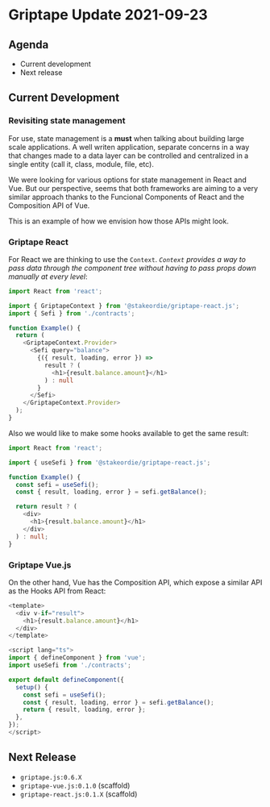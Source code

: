 # Griptape Update 2021-09-23

## Agenda

* Current development
* Next release

## Current Development

### Revisiting state management

For use, state management is a **must** when talking about building large scale applications. A well writen application, separate concerns in a way that changes made to a data layer can be controlled and centralized in a single entity (call it, class, module, file, etc).

We were looking for various options for state management in React and Vue. But our perspective, seems that both frameworks are aiming to a very similar approach thanks to the Funcional Components of React and the Composition API of Vue.

This is an example of how we envision how those APIs might look.

### Griptape React

For React we are thinking to use the `Context`. _`Context` provides a way to pass data through the component tree without having to pass props down manually at every level_:

```typescript
import React from 'react';

import { GriptapeContext } from '@stakeordie/griptape-react.js';
import { Sefi } from './contracts';

function Example() {
  return (
    <GriptapeContext.Provider>
      <Sefi query="balance">
        {({ result, loading, error }) =>
          result ? (
            <h1>{result.balance.amount}</h1>
          ) : null
        }
      </Sefi>
    </GriptapeContext.Provider>
  );
}
```

Also we would like to make some hooks available to get the same result:

```typescript
import React from 'react';

import { useSefi } from '@stakeordie/griptape-react.js';

function Example() {
  const sefi = useSefi();
  const { result, loading, error } = sefi.getBalance();

  return result ? (
    <div>
      <h1>{result.balance.amount}</h1>
    </div>
  ) : null;
}
```

### Griptape Vue.js

On the other hand, Vue has the Composition API, which expose a similar API as the Hooks API from React:

```typescript
<template>
  <div v-if="result">
    <h1>{result.balance.amount}</h1>
  </div>
</template>

<script lang="ts">
import { defineComponent } from 'vue';
import useSefi from './contracts';

export default defineComponent({
  setup() {
    const sefi = useSefi();
    const { result, loading, error } = sefi.getBalance();
    return { result, loading, error };
  },
});
</script>
```

## Next Release

* `griptape.js:0.6.X`
* `griptape-vue.js:0.1.0` (scaffold)
* `griptape-react.js:0.1.X` (scaffold)
